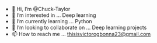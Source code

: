 - 👋 Hi, I’m @Chuck-Taylor
- 👀 I’m interested in ... Deep learning 
- 🌱 I’m currently learning ... Python 
- 💞️ I’m looking to collaborate on ... Deep learning projects 
- 📫 How to reach me ... thisisvictorogbonna23@gmail.com 

<!---
Chuck-Taylor/Chuck-Taylor is a ✨ special ✨ repository because its `README.md` (this file) appears on your GitHub profile.
You can click the Preview link to take a look at your changes.
--->
